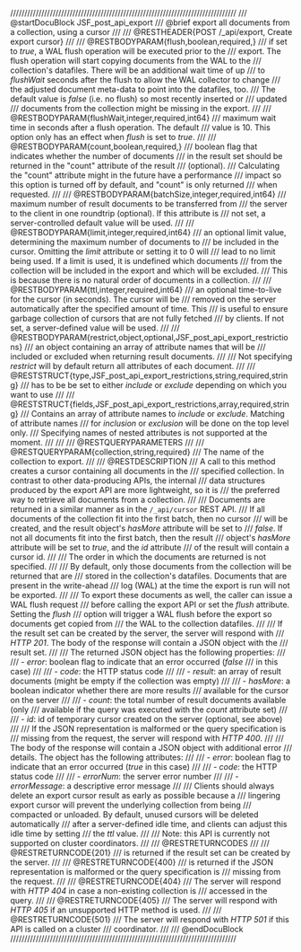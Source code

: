 ////////////////////////////////////////////////////////////////////////////////
/// @startDocuBlock JSF_post_api_export
/// @brief export all documents from a collection, using a cursor
///
/// @RESTHEADER{POST /_api/export, Create export cursor}
///
/// @RESTBODYPARAM{flush,boolean,required,}
/// if set to *true*, a WAL flush operation will be executed prior to the
/// export. The flush operation will start copying documents from the WAL to the
/// collection's datafiles. There will be an additional wait time of up
/// to *flushWait* seconds after the flush to allow the WAL collector to change
/// the adjusted document meta-data to point into the datafiles, too.
/// The default value is *false* (i.e. no flush) so most recently inserted or
/// updated
/// documents from the collection might be missing in the export.
///
/// @RESTBODYPARAM{flushWait,integer,required,int64}
/// maximum wait time in seconds after a flush operation. The default
/// value is 10. This option only has an effect when *flush* is set to *true*.
///
/// @RESTBODYPARAM{count,boolean,required,}
/// boolean flag that indicates whether the number of documents
/// in the result set should be returned in the "count" attribute of the result
/// (optional).
/// Calculating the "count" attribute might in the future have a performance
/// impact so this option is turned off by default, and "count" is only returned
/// when requested.
///
/// @RESTBODYPARAM{batchSize,integer,required,int64}
/// maximum number of result documents to be transferred from
/// the server to the client in one roundtrip (optional). If this attribute is
/// not set, a server-controlled default value will be used.
///
/// @RESTBODYPARAM{limit,integer,required,int64}
/// an optional limit value, determining the maximum number of documents to
/// be included in the cursor. Omitting the *limit* attribute or setting it to 0 will
/// lead to no limit being used. If a limit is used, it is undefined which documents
/// from the collection will be included in the export and which will be excluded. 
/// This is because there is no natural order of documents in a collection.
///
/// @RESTBODYPARAM{ttl,integer,required,int64}
/// an optional time-to-live for the cursor (in seconds). The cursor will be
/// removed on the server automatically after the specified amount of time. This
/// is useful to ensure garbage collection of cursors that are not fully fetched
/// by clients. If not set, a server-defined value will be used.
///
/// @RESTBODYPARAM{restrict,object,optional,JSF_post_api_export_restrictions}
/// an object containing an array of attribute names that will be 
/// included or excluded when returning result documents.
///
/// Not specifying *restrict* will by default return all attributes of each document.
///
/// @RESTSTRUCT{type,JSF_post_api_export_restrictions,string,required,string}
/// has to be be set to either *include* or *exclude* depending on which you want to use
///
/// @RESTSTRUCT{fields,JSF_post_api_export_restrictions,array,required,string}
/// Contains an array of attribute names to *include* or *exclude*. Matching of attribute names
/// for *inclusion* or *exclusion* will be done on the top level only.
/// Specifying names of nested attributes is not supported at the moment.
///
///
/// @RESTQUERYPARAMETERS
///
/// @RESTQUERYPARAM{collection,string,required}
/// The name of the collection to export.
///
/// @RESTDESCRIPTION
/// A call to this method creates a cursor containing all documents in the 
/// specified collection. In contrast to other data-producing APIs, the internal
/// data structures produced by the export API are more lightweight, so it is
/// the preferred way to retrieve all documents from a collection.
/// 
/// Documents are returned in a similar manner as in the `/_api/cursor` REST API. 
/// If all documents of the collection fit into the first batch, then no cursor
/// will be created, and the result object's *hasMore* attribute will be set to
/// *false*. If not all documents fit into the first batch, then the result 
/// object's *hasMore* attribute will be set to *true*, and the *id* attribute
/// of the result will contain a cursor id.
///
/// The order in which the documents are returned is not specified.
///
/// By default, only those documents from the collection will be returned that are
/// stored in the collection's datafiles. Documents that are present in the write-ahead
/// log (WAL) at the time the export is run will not be exported.
/// 
/// To export these documents as well, the caller can issue a WAL flush request
/// before calling the export API or set the *flush* attribute. Setting the *flush*
/// option will trigger a WAL flush before the export so documents get copied from 
/// the WAL to the collection datafiles.
/// 
/// If the result set can be created by the server, the server will respond with
/// *HTTP 201*. The body of the response will contain a JSON object with the
/// result set.
///
/// The returned JSON object has the following properties:
///
/// - *error*: boolean flag to indicate that an error occurred (*false*
///   in this case)
///
/// - *code*: the HTTP status code
///
/// - *result*: an array of result documents (might be empty if the collection was empty)
///
/// - *hasMore*: a boolean indicator whether there are more results
///   available for the cursor on the server
///
/// - *count*: the total number of result documents available (only
///   available if the query was executed with the *count* attribute set)
///
/// - *id*: id of temporary cursor created on the server (optional, see above)
///
/// If the JSON representation is malformed or the query specification is
/// missing from the request, the server will respond with *HTTP 400*.
///
/// The body of the response will contain a JSON object with additional error
/// details. The object has the following attributes:
///
/// - *error*: boolean flag to indicate that an error occurred (*true* in this case)
///
/// - *code*: the HTTP status code
///
/// - *errorNum*: the server error number
///
/// - *errorMessage*: a descriptive error message
///
/// Clients should always delete an export cursor result as early as possible because a
/// lingering export cursor will prevent the underlying collection from being
/// compacted or unloaded. By default, unused cursors will be deleted automatically 
/// after a server-defined idle time, and clients can adjust this idle time by setting
/// the *ttl* value.
///
/// Note: this API is currently not supported on cluster coordinators.
///
/// @RESTRETURNCODES
///
/// @RESTRETURNCODE{201}
/// is returned if the result set can be created by the server.
///
/// @RESTRETURNCODE{400}
/// is returned if the JSON representation is malformed or the query specification is
/// missing from the request.
///
/// @RESTRETURNCODE{404}
/// The server will respond with *HTTP 404* in case a non-existing collection is
/// accessed in the query.
///
/// @RESTRETURNCODE{405}
/// The server will respond with *HTTP 405* if an unsupported HTTP method is used.
///
/// @RESTRETURNCODE{501}
/// The server will respond with *HTTP 501* if this API is called on a cluster
/// coordinator.
///
/// @endDocuBlock
////////////////////////////////////////////////////////////////////////////////